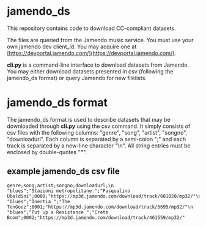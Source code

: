 # jamendo_ds
This repository contains code to download CC-compliant datasets.

The files are queried from the Jamendo music service. You must use your own jamendo dev client_id. 
You may acquire one at [https://devportal.jamendo.com/](https://devportal.jamendo.com/). 

**cli.py** is a command-line interface to download datasets from Jamendo. You may either download datasets presented in csv 
(following the jamendo_ds format) or query Jamendo for new filelists.

# jamendo_ds format

The jamendo_ds format is used to describe datasets that may be downloaded through **cli.py** using the csv command. It simply consists of csv files with
the following columns: "genre", "song", "artist", "songno", "downloadurl". Each column is separated by a semi-colon ";" and each track is separated by a new-line character "\n". 
All string entries must be enclosed by double-quotes "**"**".

## example jamendo_ds csv file

    genre;song;artist;songno;downloadurl;\n
    "blues";"Stazioni metropolitane ";"Pasqualino Ubaldini";0000;"https://mp3d.jamendo.com/download/track/601020/mp32/"\n
    "blues";"Inertia ";"The TenGooz";0001;"https://mp3d.jamendo.com/download/track/5695/mp32/"\n
    "blues";"Put up a Resistance ";"Crete Boom";0002;"https://mp3d.jamendo.com/download/track/461559/mp32/"
